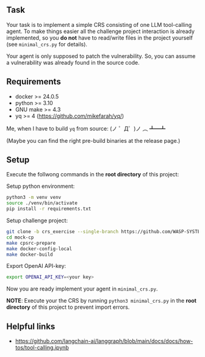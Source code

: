 
## Task

Your task is to implement a simple CRS consisting of one LLM tool-calling agent.
To make things easier all the challenge project interaction is already implemented,
so you **do not** have to read/write files in the project yourself (see `minimal_crs.py` for details).

Your agent is only supposed to patch the vulnerability. So, you can assume a vulnerability
was already found in the source code.

## Requirements

- docker >= 24.0.5
- python >= 3.10
- GNU make >= 4.3
- yq >= 4 (https://github.com/mikefarah/yq/)

Me, when I have to build `yq` from source: (ノ ゜Д゜)ノ ︵ ┻━┻

(Maybe you can find the right pre-build binaries at the release page.)

## Setup

Execute the follwong commands in the **root directory** of this project:

Setup python environment:
```bash
python3 -m venv venv
source ./venv/bin/activate
pip install -r requirements.txt
```

Setup challenge project:
```bash
git clone -b crs_exercise --single-branch https://github.com/WASP-SYSTEMS/mock-cp
cd mock-cp
make cpsrc-prepare
make docker-config-local
make docker-build
```

Export OpenAI API-key:
```bash
export OPENAI_API_KEY=<your key>
```

Now you are ready implement your agent in `minimal_crs.py`.

**NOTE**: Execute your the CRS by running `python3 minimal_crs.py` in the **root directory** of this project to prevent import errors.

## Helpful links

- https://github.com/langchain-ai/langgraph/blob/main/docs/docs/how-tos/tool-calling.ipynb